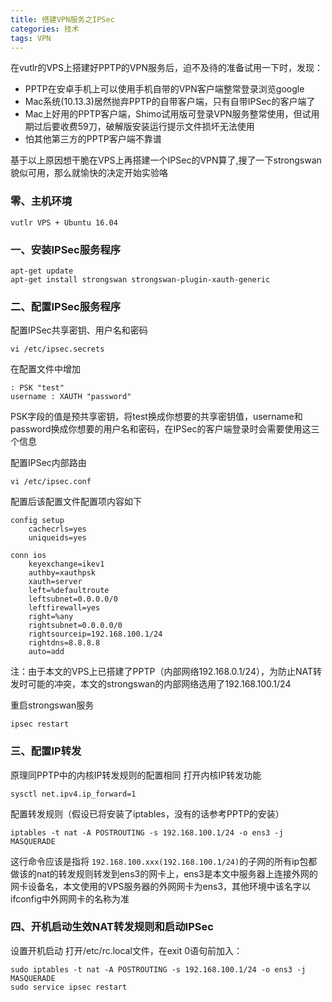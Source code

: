 ```yaml
---
title: 搭建VPN服务之IPSec
categories: 技术
tags: VPN
---
```

在vutlr的VPS上搭建好PPTP的VPN服务后，迫不及待的准备试用一下时，发现：
- PPTP在安卓手机上可以使用手机自带的VPN客户端整常登录浏览google
- Mac系统(10.13.3)居然抛弃PPTP的自带客户端，只有自带IPSec的客户端了
- Mac上好用的PPTP客户端，Shimo试用版可登录VPN服务整常使用，但试用期过后要收费59刀，破解版安装运行提示文件损坏无法使用
- 怕其他第三方的PPTP客户端不靠谱

基于以上原因想干脆在VPS上再搭建一个IPSec的VPN算了,搜了一下strongswan貌似可用，那么就愉快的决定开始实验咯

### 零、主机环境
```
vutlr VPS + Ubuntu 16.04
```

### 一、安装IPSec服务程序
```
apt-get update
apt-get install strongswan strongswan-plugin-xauth-generic
```

### 二、配置IPSec服务程序
配置IPSec共享密钥、用户名和密码
```
vi /etc/ipsec.secrets
```
在配置文件中增加
```
: PSK "test"
username : XAUTH "password"
```
PSK字段的值是预共享密钥，将test换成你想要的共享密钥值，username和password换成你想要的用户名和密码，在IPSec的客户端登录时会需要使用这三个信息

配置IPSec内部路由
```
vi /etc/ipsec.conf
```
配置后该配置文件配置项内容如下
```
config setup
    cachecrls=yes
    uniqueids=yes

conn ios
    keyexchange=ikev1
    authby=xauthpsk
    xauth=server
    left=%defaultroute
    leftsubnet=0.0.0.0/0
    leftfirewall=yes
    right=%any
    rightsubnet=0.0.0.0/0
    rightsourceip=192.168.100.1/24
    rightdns=8.8.8.8
    auto=add
```

注：由于本文的VPS上已搭建了PPTP（内部网络192.168.0.1/24），为防止NAT转发时可能的冲突，本文的strongswan的内部网络选用了192.168.100.1/24

重启strongswan服务
```
ipsec restart
```

### 三、配置IP转发
原理同PPTP中的内核IP转发规则的配置相同
打开内核IP转发功能
```
sysctl net.ipv4.ip_forward=1
```
配置转发规则（假设已将安装了iptables，没有的话参考PPTP的安装）
```
iptables -t nat -A POSTROUTING -s 192.168.100.1/24 -o ens3 -j MASQUERADE
```
这行命令应该是指将 `192.168.100.xxx(192.168.100.1/24)`的子网的所有ip包都做该的nat的转发规则转发到ens3的网卡上，ens3是本文中服务器上连接外网的网卡设备名，本文使用的VPS服务器的外网网卡为ens3，其他环境中该名字以ifconfig中外网网卡的名称为准

### 四、开机启动生效NAT转发规则和启动IPSec
设置开机启动
打开/etc/rc.local文件，在exit 0语句前加入：
```
sudo iptables -t nat -A POSTROUTING -s 192.168.100.1/24 -o ens3 -j MASQUERADE
sudo service ipsec restart
```